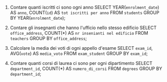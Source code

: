  1. Contare quanti iscritti ci sono ogni anno
 SELECT YEAR(`enrolment_date`) AS `anno`, COUNT(`id`) AS `tot iscritti per anno` 
 FROM `students` 
 GROUP BY YEAR(`enrolment_date`);

 2. Contare gli insegnanti che hanno l'ufficio nello stesso edificio
 SELECT `office_address`, COUNT(*) AS `nr insenianti nel edificio` 
 FROM `teachers` 
 GROUP BY `office_address`;

 3. Calcolare la media dei voti di ogni appello d'esame
 SELECT `exam_id`, AVG(`vote`) AS `media_voto` 
 FROM `exam_student` 
 GROUP BY `exam_id`;

 4. Contare quanti corsi di laurea ci sono per ogni dipartimento
 SELECT `department_id`, COUNT(*) AS `numero_di_corsi` 
 FROM `degrees` 
 GROUP BY `department_id`;

